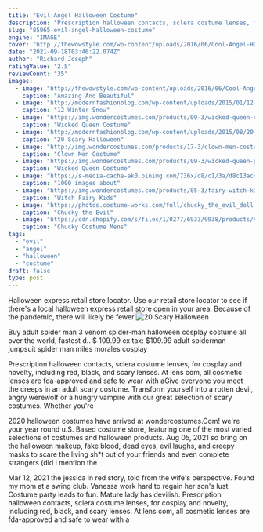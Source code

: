```yaml
---
title: "Evil Angel Halloween Costume"
description: "Prescription halloween contacts, sclera costume lenses, for cosplay and novelty, including red, black, and scary lenses. At lens com, all cosmetic lenses are fda-approved and safe to wear with a"
slug: "85965-evil-angel-halloween-costume"
engine: "IMAGE"
cover: "http://thewowstyle.com/wp-content/uploads/2016/06/Cool-Angel-Halloween-Makeup.jpg"
date: "2021-09-18T03:46:22.074Z"
author: "Richard Joseph"
ratingValue: "2.5"
reviewCount: "35"
images:
  - image: "http://thewowstyle.com/wp-content/uploads/2016/06/Cool-Angel-Halloween-Makeup.jpg"
    caption: "Amazing And Beautiful"
  - image: "http://modernfashionblog.com/wp-content/uploads/2015/01/12-Winter-Snow-Fairy-Make-Up-Looks-Ideas-Trends-2015-9.jpg"
    caption: "12 Winter Snow"
  - image: "https://img.wondercostumes.com/products/09-3/wicked-queen-costume.jpg"
    caption: "Wicked Queen Costume"
  - image: "http://modernfashionblog.com/wp-content/uploads/2015/08/20-Scary-Halloween-Costume-Outfit-Ideas-2015-17.jpg"
    caption: "20 Scary Halloween"
  - image: "http://img.wondercostumes.com/products/17-3/clown-men-costume.jpg"
    caption: "Clown Men Costume"
  - image: "https://img.wondercostumes.com/products/09-3/wicked-queen-plus-size-costume.jpg"
    caption: "Wicked Queen Costume"
  - image: "https://s-media-cache-ak0.pinimg.com/736x/d8/c1/3a/d8c13ac448f58477a7e92937259513ac.jpg"
    caption: "1000 images about"
  - image: "https://img.wondercostumes.com/products/05-3/fairy-witch-kids-costume.jpg"
    caption: "Witch Fairy Kids"
  - image: "https://photos.costume-works.com/full/chucky_the_evil_doll.jpg"
    caption: "Chucky the Evil"
  - image: "https://cdn.shopify.com/s/files/1/0277/6933/9938/products/Adult-Mens-Chucky-Costume_2000x2000.jpg?v=1575986874"
    caption: "Chucky Costume Mens"
tags:
  - "evil"
  - "angel"
  - "halloween"
  - "costume"
draft: false
type: post
---
```


Halloween express retail store locator. Use our retail store locator to see if there's a local halloween express retail store open in your area. Because of the pandemic, there will likely be fewer
![20 Scary Halloween](http://modernfashionblog.com/wp-content/uploads/2015/08/20-Scary-Halloween-Costume-Outfit-Ideas-2015-17.jpg "20 Scary Halloween")

Buy adult spider man 3 venom spider-man halloween cosplay costume all over the world, fastest d.. $ 109.99 ex tax: $109.99 adult spiderman jumpsuit spider man miles morales cosplay
<!--inArticleAds-->

<!--galleryOne-->

Prescription halloween contacts, sclera costume lenses, for cosplay and novelty, including red, black, and scary lenses. At lens com, all cosmetic lenses are fda-approved and safe to wear with aGive everyone you meet the creeps in an adult scary costume. Transform yourself into a rotten devil, angry werewolf or a hungry vampire with our great selection of scary costumes. Whether you're
<!--inArticleAds-->

<!--galleryTwo-->

2020 halloween costumes have arrived at wondercostumes.Com! we're your year round u.S. Based costume store, featuring one of the most varied selections of costumes and halloween products. Aug 05, 2021 so bring on the halloween makeup, fake blood, dead eyes, evil laughs, and creepy masks to scare the living sh*t out of your friends and even complete strangers (did i mention the
<!--galleryThree-->

Mar 12, 2021 the jessica in red story, told from the wife's perspective. Found my mom at a swing club. Vanessa work hard to regain her son's lust. Costume party leads to fun. Mature lady has devilish. Prescription halloween contacts, sclera costume lenses, for cosplay and novelty, including red, black, and scary lenses. At lens com, all cosmetic lenses are fda-approved and safe to wear with a